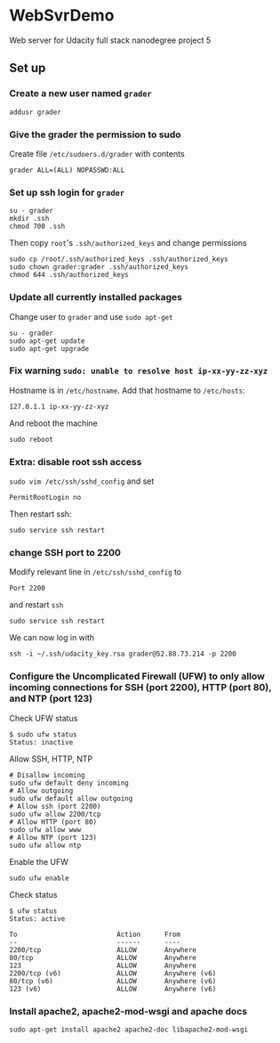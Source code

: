 # WebSvrDemo
Web server for Udacity full stack nanodegree project 5

## Set up

### Create a new user named `grader`

    addusr grader
    
### Give the grader the permission to sudo

Create file `/etc/sudoers.d/grader` with contents

    grader ALL=(ALL) NOPASSWD:ALL
    
### Set up ssh login for `grader`

    su - grader
    mkdir .ssh
    chmod 700 .ssh
    
Then copy `root`'s `.ssh/authorized_keys` and change permissions

    sudo cp /root/.ssh/authorized_keys .ssh/authorized_keys
    sudo chown grader:grader .ssh/authorized_keys 
    chmod 644 .ssh/authorized_keys

### Update all currently installed packages

Change user to `grader` and use `sudo apt-get`

    su - grader
    sudo apt-get update
    sudo apt-get upgrade
    
### Fix warning `sudo: unable to resolve host ip-xx-yy-zz-xyz`

Hostname is in `/etc/hostname`. Add that hostname to `/etc/hosts`:

    127.0.1.1 ip-xx-yy-zz-xyz
    
And reboot the machine

    sudo reboot

### Extra: disable root ssh access

`sudo vim /etc/ssh/sshd_config` and set

    PermitRootLogin no
    
Then restart ssh:

    sudo service ssh restart

### change SSH port to 2200

Modify relevant line in `/etc/ssh/sshd_config` to

    Port 2200
    
and restart `ssh`

    sudo service ssh restart
    
We can now log in with

    ssh -i ~/.ssh/udacity_key.rsa grader@52.88.73.214 -p 2200
    
### Configure the Uncomplicated Firewall (UFW) to only allow incoming connections for SSH (port 2200), HTTP (port 80), and NTP (port 123)

Check UFW status

    $ sudo ufw status
    Status: inactive

Allow SSH, HTTP, NTP

    # Disallow incoming
    sudo ufw default deny incoming
    # Allow outgoing
    sudo ufw default allow outgoing
    # Allow ssh (port 2200)
    sudo ufw allow 2200/tcp
    # Allow HTTP (port 80)
    sudo ufw allow www
    # Allow NTP (port 123)
    sudo ufw allow ntp
    
Enable the UFW

    sudo ufw enable
    
Check status

    $ ufw status
    Status: active
     
    To                         Action      From
    --                         ------      ----
    2200/tcp                   ALLOW       Anywhere
    80/tcp                     ALLOW       Anywhere
    123                        ALLOW       Anywhere
    2200/tcp (v6)              ALLOW       Anywhere (v6) 
    80/tcp (v6)                ALLOW       Anywhere (v6) 
    123 (v6)                   ALLOW       Anywhere (v6)
    
### Install apache2, apache2-mod-wsgi and apache docs

    sudo apt-get install apache2 apache2-doc libapache2-mod-wsgi
